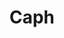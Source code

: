 ---
title: "Caph"
hashtag: caph
constellation:
  - Cassiopeia
layout: hashtag
tags:
  - Star
  - Cassiopeia
---